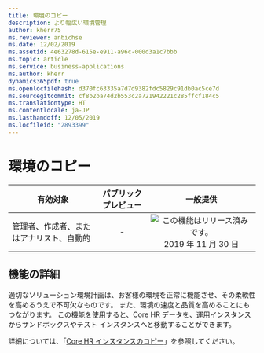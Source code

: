 ```yaml
---
title: 環境のコピー
description: より幅広い環境管理
author: kherr75
ms.reviewer: anbichse
ms.date: 12/02/2019
ms.assetid: 4e63278d-615e-e911-a96c-000d3a1c7bbb
ms.topic: article
ms.service: business-applications
ms.author: kherr
dynamics365pdf: true
ms.openlocfilehash: d370fc63335a7d7d9382fdc5829c91db0ac5ce7d
ms.sourcegitcommit: cf8b2ba74d2b553c2a721942221c285ffcf184c5
ms.translationtype: HT
ms.contentlocale: ja-JP
ms.lasthandoff: 12/05/2019
ms.locfileid: "2893399"
---
```

# <a name="environment-copy"></a>環境のコピー


| 有効対象    |  パブリック プレビュー | 一般提供 | 
| ---------- | :----------: |:----------: |
|管理者、作成者、またはアナリスト、自動的|-| ![この機能はリリース済みです。](/dynamics365-release-plan/media/green-checkmark.png "この機能はリリース済みです。") 2019 年 11 月 30 日|






## <a name="feature-details"></a>機能の詳細
<!--feature detail start -->
適切なソリューション環境計画は、お客様の環境を正常に機能させ、その柔軟性を高めるうえで不可欠なものです。 また、環境の速度と品質を高めることにもつながります。 この機能を使用すると、Core HR データを、運用インスタンスからサンドボックスやテスト インスタンスへと移動することができます。

詳細については、「[Core HR インスタンスのコピー](https://docs.microsoft.com/dynamics365/talent/hr-copy-instance)」を参照してください。
<!--feature detail end -->









